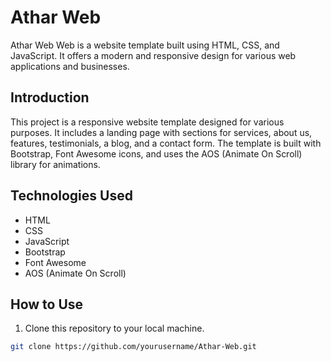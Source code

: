 # Athar Web

Athar Web Web is a website template built using HTML, CSS, and JavaScript. It offers a modern and responsive design for various web applications and businesses.

## Introduction

This project is a responsive website template designed for various purposes. It includes a landing page with sections for services, about us, features, testimonials, a blog, and a contact form. The template is built with Bootstrap, Font Awesome icons, and uses the AOS (Animate On Scroll) library for animations.

## Technologies Used

- HTML
- CSS
- JavaScript
- Bootstrap
- Font Awesome
- AOS (Animate On Scroll)

## How to Use

1. Clone this repository to your local machine.

```bash
git clone https://github.com/yourusername/Athar-Web.git
